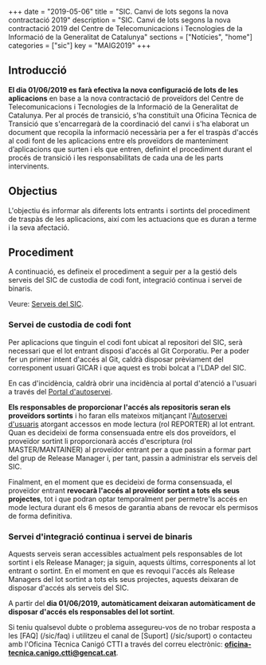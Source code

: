 +++
date        = "2019-05-06"
title       = "SIC. Canvi de lots segons la nova contractació 2019"
description = "SIC. Canvi de lots segons la nova contractació 2019 del Centre de Telecomunicacions i Tecnologies de la Informació de la Generalitat de Catalunya"
sections    = ["Notícies", "home"]
categories  = ["sic"]
key         = "MAIG2019"
+++

## Introducció

**El dia 01/06/2019 es farà efectiva la nova configuració de lots de les aplicacions** en base a la nova contractació de proveïdors del Centre de Telecomunicacions i Tecnologies de la Informació de la Generalitat de Catalunya. Per al procés de transició, s'ha constituït una Oficina Tècnica de Transició que s'encarregarà de la coordinació del canvi i s'ha elaborat un document que recopila la informació necessària per a fer el traspàs d'accés al codi font de les aplicacions entre els proveïdors de manteniment d’aplicacions que surten i els que entren, definint el procediment durant el procés de transició i les responsabilitats de cada una de les parts intervinents.

## Objectius

L'objectiu és informar als diferents lots entrants i sortints del procediment de traspàs de les aplicacions, així com les actuacions que es duran a terme i la seva afectació.

## Procediment

A continuació, es defineix el procediment a seguir per a la gestió dels serveis del SIC de custodia de codi font, integració continua i servei de binaris.

Veure: [Serveis del SIC](/sic-serveis/).

### Servei de custodia de codi font
Per aplicacions que tinguin el codi font ubicat al repositori del SIC, serà necessari que el lot entrant disposi d'accés al Git Corporatiu. Per a poder fer un primer intent d'accés al Git, caldrà disposar prèviament del corresponent usuari GICAR i que aquest es trobi bolcat a l'LDAP del SIC. 

En cas d'incidència, caldrà obrir una incidència al portal d'atenció a l'usuari a través del [Portal d'autoservei](https://pautic.gencat.cat).

**Els responsables de proporcionar l'accés als repositoris seran els proveïdors sortints** i ho faran ells mateixos mitjançant l'[Autoservei d'usuaris](/sic-serveis/autoservei-usuaris/) atorgant accessos en mode lectura (rol REPORTER) al lot entrant. Quan es decideixi de forma consensuada entre els dos proveïdors, el proveïdor sortint li proporcionarà accés d'escriptura (rol MASTER/MANTAINER) al proveïdor entrant per a que passin a formar part del grup de Release Manager i, per tant, passin a administrar els serveis del SIC.

Finalment, en el moment que es decideixi de forma consensuada, el proveïdor entrant **revocarà l'accés al proveïdor sortint a tots els seus projectes**, tot i que podran optar temporalment per permetre'ls accés en mode lectura durant els 6 mesos de garantia abans de revocar els permisos de forma definitiva.

### Servei d'integració continua i servei de binaris

Aquests serveis seran accessibles actualment pels responsables de lot sortint i els Release Manager; ja siguin, aquests últims, corresponents al lot entrant o sortint. En el moment en que es revoqui l'accés als Release Managers del lot sortint a tots els seus projectes, aquests deixaran de disposar d'accés als serveis del SIC.

A partir del **dia 01/06/2019, automàticament deixaran automàticament de disposar d'accés els responsables del lot sortint**.



Si teniu qualsevol dubte o problema assegureu-vos de no trobar resposta a les [FAQ] (/sic/faq) i utilitzeu el canal de [Suport] (/sic/suport) o contacteu amb l'Oficina Tècnica Canigó CTTI a través del correu electrònic: **oficina-tecnica.canigo.ctti@gencat.cat**.
